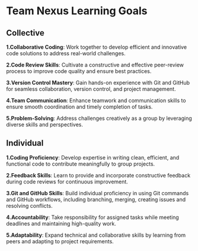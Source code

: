 # Team Nexus Learning Goals

## Collective

**1.Collaborative Coding**: Work together to develop efficient and innovative code
solutions to address real-world challenges.

**2.Code Review Skills**: Cultivate a constructive and effective peer-review process
 to improve code quality and ensure best practices.

**3.Version Control Mastery**: Gain hands-on experience with Git and GitHub for
seamless collaboration, version control, and project management.

**4.Team Communication**: Enhance teamwork and communication skills to ensure smooth
 coordination and timely completion of tasks.

**5.Problem-Solving**: Address challenges creatively as a group by leveraging
 diverse skills and perspectives.

## Individual

**1.Coding Proficiency**: Develop expertise in writing clean, efficient, and
 functional code to contribute meaningfully to group projects.

**2.Feedback Skills**: Learn to provide and incorporate constructive feedback during
 code reviews for continuous improvement.

**3.Git and GitHub Skills**: Build individual proficiency in using Git commands and
 GitHub workflows, including branching, merging, creating issues and resolving conflicts.

**4.Accountability**: Take responsibility for assigned tasks while meeting deadlines
 and maintaining high-quality work.

**5.Adaptability**: Expand technical and collaborative skills by learning from peers
and adapting to project requirements.
